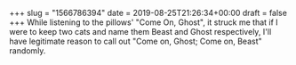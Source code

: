 +++
slug = "1566786394"
date = 2019-08-25T21:26:34+00:00
draft = false
+++
While listening to the pillows' "Come On, Ghost", it struck me that if I were to keep two cats and name them Beast and Ghost respectively, I'll have legitimate reason to call out "Come on, Ghost; Come on, Beast" randomly.
